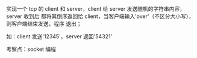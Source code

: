 实现一个 tcp 的 client 和 server，client 给 server 发送随机的字符串内容，server 收到后 都将其倒序返回给 client，当客户端输入'over'（不区分大小写），则客户端结束发送，程序 退出；

如：client 发送'12345'，server 返回'54321' 

考察点：socket 编程

